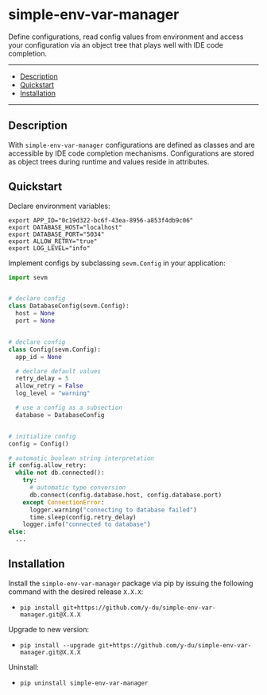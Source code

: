 simple-env-var-manager
=======

Define configurations, read config values from environment and access your configuration via an object tree that plays well with IDE code completion.

---

+ [Description](#description)
+ [Quickstart](#quickstart)
+ [Installation](#installation)

---

Description
---

With `simple-env-var-manager` configurations are defined as classes and are accessible by IDE code completion mechanisms.
Configurations are stored as object trees during runtime and values reside in attributes.

Quickstart
---

Declare environment variables:

```shell
export APP_ID="0c19d322-bc6f-43ea-8956-a853f4db9c06"
export DATABASE_HOST="localhost"
export DATABASE_PORT="5034"
export ALLOW_RETRY="true"
export LOG_LEVEL="info"
```

Implement configs by subclassing `sevm.Config` in your application:

```python
import sevm


# declare config
class DatabaseConfig(sevm.Config):
  host = None
  port = None


# declare config
class Config(sevm.Config):
  app_id = None

  # declare default values
  retry_delay = 5
  allow_retry = False
  log_level = "warning"

  # use a config as a subsection
  database = DatabaseConfig


# initialize config
config = Config()

# automatic boolean string interpretation
if config.allow_retry:
  while not db.connected():
    try:
      # automatic type conversion
      db.connect(config.database.host, config.database.port)
    except ConnectionError:
      logger.warning("connecting to database failed")
      time.sleep(config.retry_delay)
    logger.info("connected to database")
else:
  ...
```

Installation
----

Install the `simple-env-var-manager` package via pip by issuing the following command with the desired release `X.X.X`: 

- `pip install git+https://github.com/y-du/simple-env-var-manager.git@X.X.X` 

Upgrade to new version: 

- `pip install --upgrade git+https://github.com/y-du/simple-env-var-manager.git@X.X.X`

Uninstall: 

- `pip uninstall simple-env-var-manager`
